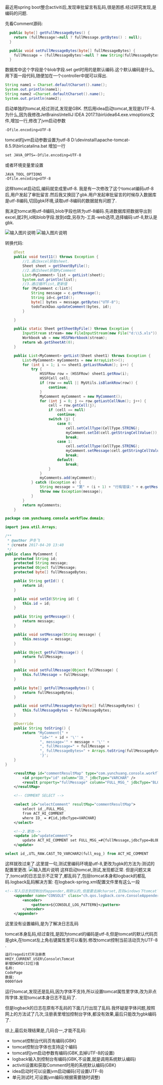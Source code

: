 最近用spring boot整合activiti后,发现审批留言有乱码,很是困惑.经过研究发现,是编码的问题.

先看Comment源码:

```java
  public byte[] getFullMessageBytes() {
    return (fullMessage!=null ? fullMessage.getBytes() : null);
  }

  public void setFullMessageBytes(byte[] fullMessageBytes) {
    fullMessage = (fullMessageBytes!=null ? new String(fullMessageBytes) : null );
  }
```

数据库中这个字段是个blob字段.set get时用的是默认编码.这个默认编码是什么,用下面一段代码,随便加在一个controller中就可以得出.
```java
String name1 = Charset.defaultCharset().name();
System.out.println(name1);
String name2 =Charset.defaultCharset().name();
System.out.println(name2);
```

启动单独的tomcat,经过测试,发现是GBK.
然后用idea启动tomcat,发现是UTF-8.为什么,因为我修改JetBrains\IntelliJ IDEA 2017.1\bin\idea64.exe.vmoptions文件,增加一行,修改了jvm启动参数
```xml
-Dfile.encoding=UTF-8
```

tomcat的jvm启动参数设置为utf-8
D:\devinstall\apache-tomcat-8.5.9\bin\catalina.bat
增加一行
```xml
set JAVA_OPTS=-Dfile.encoding=UTF-8
```

或者环境变量里设置
```xml
JAVA_TOOL_OPTIONS
-Dfile.encoding=UTF-8
```
这样tomcat启动后,编码就变成里utf-8.
我是有一次修改了这个tomcat编码utf-8后,用户发起了审批留言.然后我又换回了gbk.用户发起审批留言的时候存入数据库是utf-8编码,切回gbk环境,读取utf-8编码的数据就有问题了.

我决定tomcat用utf-8编码,blob字段也转为utf-8编码.先进数据库把数据导出到excel,就2列,id和blob字段.放到d盘,另存为-工具-web选项,选择编码:utf-8,默认是gbk.

![输入图片说明](https://git.oschina.net/uploads/images/2017/0425/140004_18ed8bbb_460571.png "在这里输入图片标题")
![输入图片说明](https://git.oschina.net/uploads/images/2017/0425/140015_e8031a74_460571.png "在这里输入图片标题")

转换代码:
```java
    @Test
	public void test11() throws Exception {
		//1.通过excel获取sheet.
		Sheet sheet = getSheetByFile();
		//2.通过sheet获取MyComment
		List<MyComment> list = getList(sheet);
		System.out.println(list);
		//3.通过循环list,更新值
		for (MyComment c:list){
			String message = c.getMessage();
			String id=c.getId();
			byte[] bytes = message.getBytes("UTF-8");
			todoTaskDao.updateComment(bytes, id);
		}

	}

	public static Sheet getSheetByFile() throws Exception {
		InputStream stream= new FileInputStream(new File("d:\\5.xls"));
		Workbook wb = new HSSFWorkbook(stream);
		return wb.getSheetAt(0);
	}

	public List<MyComment> getList(Sheet sheet1) throws Exception {
		List<MyComment> myComments = new ArrayList<>();
		for (int i = 1; i <= sheet1.getLastRowNum(); i++) {
			try {
				HSSFRow row = (HSSFRow) sheet1.getRow(i);
				HSSFCell cell;
				if (row == null || MyUtils.isBlankRow(row)) {
					continue;
				}
				MyComment myComment = new MyComment();
				for (int j = 0; j <= row.getLastCellNum(); j++) {
					cell = row.getCell(j);
					if (cell == null)
						continue;
					switch (j) {
						case 0:
							cell.setCellType(CellType.STRING);
							myComment.setId(cell.getStringCellValue());
							break;
						case 1:
							cell.setCellType(CellType.STRING);
							myComment.setMessage(cell.getStringCellValue());
							break;
						default:
							break;
					}
				}
				myComments.add(myComment);
			} catch (Exception e) {
				String message = "第" + (i + 1) + "行有错误:" + e.getMessage();
				throw new Exception(message);
			}
		}
		return myComments;
	}
```

```java
package com.yunchuang.console.workflow.domain;

import java.util.Arrays;

/**
 * @author 尹冬飞
 * @create 2017-04-20 13:40
 */
public class MyComment {
	protected String id;
	protected String message;
	protected Object fullMessage;
	protected byte[] fullMessageBytes;

	public String getId() {
		return id;
	}

	public void setId(String id) {
		this.id = id;
	}

	public String getMessage() {
		return message;
	}

	public void setMessage(String message) {
		this.message = message;
	}

	public Object getFullMessage() {
		return fullMessage;
	}

	public void setFullMessage(Object fullMessage) {
		this.fullMessage = fullMessage;
	}

	public byte[] getFullMessageBytes() {
		return fullMessageBytes;
	}

	public void setFullMessageBytes(byte[] fullMessageBytes) {
		this.fullMessageBytes = fullMessageBytes;
	}

	@Override
	public String toString() {
		return "MyComment{" +
				"id='" + id + '\'' +
				", message='" + message + '\'' +
				", fullMessage=" + fullMessage +
				", fullMessageBytes=" + Arrays.toString(fullMessageBytes) +
				'}';
	}
}

```

```xml
	<resultMap id="commentResultMap" type="com.yunchuang.console.workflow.domain.MyComment">
		<id property="id" column="ID_" jdbcType="VARCHAR" />
		<result property="fullMessage" column="FULL_MSG_" jdbcType="BLOB" />
	</resultMap>

	<!-- COMMENT SELECT -->

	<select id="selectComment" resultMap="commentResultMap">
		select id_,FULL_MSG_
		from ACT_HI_COMMENT
		where ID_ = #{id,jdbcType=VARCHAR}
	</select>

	<!--2.更改-->
	<update id="updateComment">
		update ACT_HI_COMMENT set FULL_MSG_=#{fullMessage,jdbcType=BLOB} where  ID_ = #{id,jdbcType=VARCHAR}
	</update>
```

```SQL
select id_,UTL_RAW.CAST_TO_VARCHAR2(full_msg_) from ACT_HI_COMMENT
```

这样就改过来了.这里提一句,测试里编码环境是utf-8,更改为gbk的方法为:测试的配置里更改.
![输入图片说明](https://git.oschina.net/uploads/images/2017/0425/140050_98252cca_460571.png "在这里输入图片标题")
这样启动tomcat,测试,发现都正常.
但是问题又来了,tomcat的日志显示不正常了,都乱码了,包括tomcat本身和logback的都乱码.logback乱码解决方案:
在logback-spring.xml配置文件里有这么一段
```xml
<!--写入日志到控制台的appender,用默认的,但是要去掉charset,否则windows下tomcat下乱码-->
    <appender name="CONSOLE" class="ch.qos.logback.core.ConsoleAppender">
        <encoder>
            <pattern>${CONSOLE_LOG_PATTERN}</pattern>
        </encoder>
    </appender>
```

这里没有设置编码,是为了解决日志乱码

tomcat本身乱码,经过查找,是因为tomcat的编码是utf-8,但是tomcat的默认代码页是gbk,在tomcat左上角右键属性里可以看到.修改tomcat控制当前活动页为UTF-8 .
```xml
运行regedit打开注册表
HKEY_CURRENT_USER\Console\Tomcat
新增DWORD(32位)值
名称:
CodePage
数据:
0000fde9
```
运行tomcat,发现还是乱码,因为字体不支持,所以设置tomcat属性里字体,改为非点阵字体.发现tomcat本身日志不乱码了.

但是logback的日志在原有不乱码的下面几行出现了乱码.我怀疑是字体问题,按照网上的方法试了几次,注册表里增加控制台字体,都没有效果,最后只能改为gbk编码了.

综上,最后处理结果是,几码合一,才能不乱码:
* tomcat控制台代码页有编码(GBK)
* tomcat控制台字体也支持这个编码
* tomcat的jvm启动参数有编码(GBK,去掉UTF-8的设置)
* logback输入到控制台有编码(GBK,不设置,就是调用系统默认编码)
* activiti设置和获取Comment时用的系统默认编码(GBK)
* idea启动时可以设置jvm启动编码(可设置UTF-8)
* 单元测试时,可设置jvm编码(根据需要随时调整)